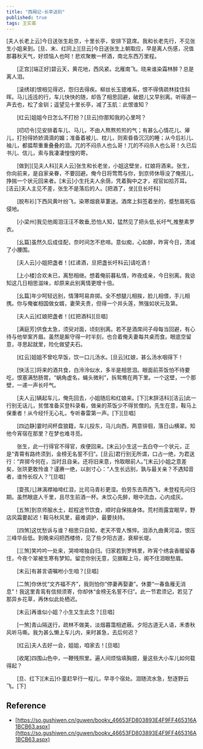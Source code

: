 ```yaml
---
title: "西厢记-长亭送别"
published: true
tags: 王实甫
---
```


[夫人长老上云]今日送张生赴京，十里长亭，安排下筵席。我和长老先行，不见张生小姐来到。[旦、末、红同上][旦云]今日送张生上朝取应，早是离人伤感，况值那暮秋天气，好烦恼人也呵！悲欢聚散一杯酒，南北东西万里程。

　　[正宫][端正好]碧云天，黄花地，西风紧。北雁南飞。晓来谁染霜林醉？总是离人泪。

　　[滚绣球]恨相见得迟，怨归去得疾。柳丝长玉骢难系，恨不得倩疏林挂住斜晖。马儿迍迍的行，车儿快快的随，却告了相思回避，破题儿又早别离。听得道一声去也，松了金钏；遥望见十里长亭，减了玉肌：此恨谁知？

　　[红云]姐姐今日怎么不打扮？[旦云]你那知我的心里呵？

　　[叨叨令]见安排着车儿、马儿，不由人熬熬煎煎的气；有甚么心情花儿、厣儿，打扮得娇娇滴滴的媚；准备着被儿、枕儿，则索昏昏沉沉的睡；从今后衫儿、袖儿，都揾帮重重叠叠的泪。兀的不闷杀人也么哥！兀的不闷杀人也么哥！久已后书儿、信儿，索与我凄凄惶惶的寄。

　　[做到][见夫人科][夫人云]张生和长老坐，小姐这壁坐，红娘将酒来。张生，你向前来，是自家亲眷，不要回避。俺今日将莺莺与你，到京师休辱没了俺孩儿，挣揣一个状元回来者。[末云]小生托夫人余荫，凭着胸中之才，视官如拾芥耳。[洁云]夫人主见不差，张生不是落后的人。[把酒了，坐][旦长吁科]

　　[脱布衫]下西风黄叶纷飞，染寒烟衰草萋迷。酒席上斜签着坐的，蹙愁眉死临侵地。

　　[小梁州]我见他阁泪汪汪不敢垂,恐怕人知，猛然见了把头低,长吁气,推整素罗衣。

　　[幺篇]虽然久后成佳配，奈时间怎不悲啼。意似痴，心如醉，昨宵今日，清减了小腰围。

　　[夫人云]小姐把盏者！[红递酒，旦把盏长吁科云]请吃酒！

　　[上小楼]合欢未已，离愁相继。想着俺前暮私情，昨夜成亲，今日别离。我谂知这几日相思滋味，却原来此别离情更增十倍。

　　[幺篇]年少呵轻远别，情薄呵易弃掷。全不想腿儿相挨，脸儿相偎，手儿相携。你与俺崔相国做女婿，妻荣夫贵，但得一个并头莲，煞强如状元及第。

　　[夫人云]红娘把盏者！[红把酒科][旦唱]

　　[满庭芳]供食太急，须臾对面，顷刻别离。若不是酒席间子母每当回避，有心待与他举案齐眉。虽然是厮守得一时半刻，也合着俺夫妻每共桌而食。眼底空留意，寻思起就里，险化做望夫石。

　　[红云]姐姐不曾吃早饭，饮一口儿汤水。[旦云]红娘，甚么汤水咽得下！

　　[快活三]将来的酒共食，白泠泠似水，多半是相思泪。眼面前茶饭怕不待要吃，恨塞满愁肠胃。“蜗角虚名，蝇头微利”，拆鸳鸯在两下里。一个这壁，一个那壁，一递一声长吁气。

　　[夫人云]辆起车儿，俺先回去，小姐随后和红娘来。[下][末辞洁科][洁云]此一行别无话儿，贫僧准备买登科录看，做亲的茶饭少不得贫僧的。先生在意，鞍马上保重者！从今经忏无心礼，专听春雷第一声。[下][旦唱]

　　[四边静]霎时间杯盘狼籍，车儿投东，马儿向西，两意徘徊，落日山横翠。知他今宵宿在那里？在梦也难寻觅。

　　张生，此一行得官不得官，疾便回来。[末云]小生这一去白夺一个状元，正是“青霄有路终须到，金榜无名誓不归”。[旦云]君行别无所谓，口占一绝，为君送行：“弃掷今何在，当时且自亲。还将旧来意，怜取眼前人。”[末云]小姐之意差矣，张珙更敢怜谁？谨赓一绝，以剖寸心：“人生长远别，孰与最关亲？不遇知音者，谁怜长叹人？”[旦唱]

　　[耍孩儿]淋漓襟袖啼红泪，比司马青衫更湿。伯劳东去燕西飞，未登程先问归期。虽然眼底人千里，且尽生前酒一杯。未饮心先醉，眼中流血，心内成灰。

　　[五煞]到京师服水土，趁程途节饮食，顺时自保揣身体。荒村雨露宜眠早，野店风霜要起迟！鞍马秋风里，最难调护，最要扶持。

　　[四煞]这忧愁诉与谁？相思只自知，老天不管人憔悴。泪添九曲黄河溢，恨压三峰华岳低。到晚来闷把西楼倚，见了些夕阳古道，衰柳长堤。

　　[三煞]笑吟吟一处来，哭啼啼独自归。归家若到罗帏里，昨宵个绣衾香暖留春住，今夜个翠被生寒有梦知。留恋你别无意，见据鞍上马，阁不住泪眼愁眉。

　　[末云]有甚言语嘱咐小生咱？[旦唱]

　　[二煞]你休忧“文齐福不齐”，我则怕你“停妻再娶妻”。休要“一春鱼雁无消息”！我这里青鸾有信频须寄，你却休“金榜无名誓不归”。此一节君须记，若见了那异乡花草，再休似此处栖迟。

　　[末云]再谁似小姐？小生又生此念？[旦唱]

　　[一煞]青山隔送行，疏林不做美，淡烟暮霭相遮蔽。夕阳古道无人语，禾黍秋风听马嘶。我为甚么懒上车儿内，来时甚急，去后何迟？

　　[红云]夫人去好一会，姐姐，咱家去！[旦唱]

　　[收尾]四围山色中，一鞭残照里。遍人间烦恼填胸臆，量这些大小车儿如何载得起？

　　[旦、红下][末云]仆童赶早行一程儿，早寻个宿处。泪随流水急，愁逐野云飞。[下]


## Reference

- [https://so.gushiwen.cn/guwen/bookv_46653FD803893E4F9FF465316A1BCB63.aspx](https://so.gushiwen.cn/guwen/bookv_46653FD803893E4F9FF465316A1BCB63.aspx)